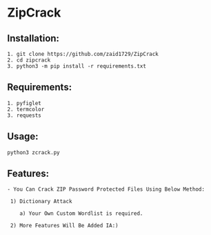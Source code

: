 # ZipCrack

## Installation:
    1. git clone https://github.com/zaid1729/ZipCrack
    2. cd zipcrack 
    3. python3 -m pip install -r requirements.txt
    
## Requirements:
    1. pyfiglet
    2. termcolor
    3. requests
    
## Usage:
    python3 zcrack.py
    


## Features:
    - You Can Crack ZIP Password Protected Files Using Below Method:
    
     1) Dictionary Attack
     
        a) Your Own Custom Wordlist is required.
        
     2) More Features Will Be Added IA:)
        

         
